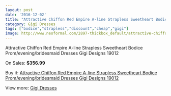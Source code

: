 ```yaml
---
layout: post
date: '2016-12-02'
title: "Attractive Chiffon Red Empire A-line Strapless Sweetheart Bodice Prom/evening/bridesmaid Dresses Gigi Designs 19012"
category: Gigi Dresses
tags: ["bodice","strapless","discount","cheap","gigi"]
image: http://www.neoformal.com/2897-thickbox_default/attractive-chiffon-red-empire-a-line-strapless-sweetheart-bodice-prom-evening-bridesmaid-dresses-gigi-designs-19012.jpg
---
```

Attractive Chiffon Red Empire A-line Strapless Sweetheart Bodice Prom/evening/bridesmaid Dresses Gigi Designs 19012

On Sales: **$356.99**
<a href="https://www.neoformal.com/en/gigi-dresses/1074-attractive-chiffon-red-empire-a-line-strapless-sweetheart-bodice-prom-evening-bridesmaid-dresses-gigi-designs-19012.html"><amp-img layout="responsive" width="600" height="600" src="//www.neoformal.com/2897-thickbox_default/attractive-chiffon-red-empire-a-line-strapless-sweetheart-bodice-prom-evening-bridesmaid-dresses-gigi-designs-19012.jpg" alt="Attractive Chiffon Red Empire A-line Strapless Sweetheart Bodice Prom/evening/bridesmaid Dresses Gigi Designs 19012 0" /></a>
<a href="https://www.neoformal.com/en/gigi-dresses/1074-attractive-chiffon-red-empire-a-line-strapless-sweetheart-bodice-prom-evening-bridesmaid-dresses-gigi-designs-19012.html"><amp-img layout="responsive" width="600" height="600" src="//www.neoformal.com/2898-thickbox_default/attractive-chiffon-red-empire-a-line-strapless-sweetheart-bodice-prom-evening-bridesmaid-dresses-gigi-designs-19012.jpg" alt="Attractive Chiffon Red Empire A-line Strapless Sweetheart Bodice Prom/evening/bridesmaid Dresses Gigi Designs 19012 1" /></a>

Buy it: [Attractive Chiffon Red Empire A-line Strapless Sweetheart Bodice Prom/evening/bridesmaid Dresses Gigi Designs 19012](https://www.neoformal.com/en/gigi-dresses/1074-attractive-chiffon-red-empire-a-line-strapless-sweetheart-bodice-prom-evening-bridesmaid-dresses-gigi-designs-19012.html "Attractive Chiffon Red Empire A-line Strapless Sweetheart Bodice Prom/evening/bridesmaid Dresses Gigi Designs 19012")

View more: [Gigi Dresses](https://www.neoformal.com/en/11-gigi-dresses "Gigi Dresses")